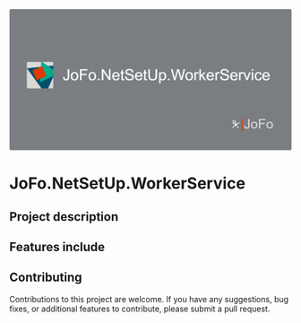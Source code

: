 ![](./.Media/02_SocialMedia/repository-open-graph.png)

# JoFo.NetSetUp.WorkerService

## Project description

## Features include

## Contributing

Contributions to this project are welcome. If you have any suggestions, bug fixes, or additional features to contribute,
please submit a pull request.